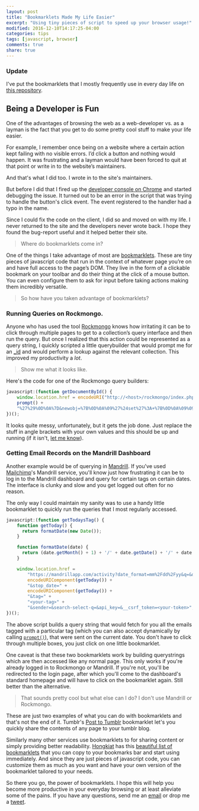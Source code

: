 ```yaml
---
layout: post
title: "Bookmarklets Made My Life Easier"
excerpt: "Using tiny pieces of script to speed up your browser usage!"
modified: 2016-12-10T14:17:25-04:00
categories: tips
tags: [javascript, browser]
comments: true
share: true
---
```


### Update
I've put the bookmarklets that I mostly frequently use in every day life on [this repository](https://github.com/scionofbytes/bookmarklets).

## Being a Developer is Fun

One of the advantages of browsing the web as a web-developer vs. as a layman is the fact that you get to do some pretty cool stuff to make your life easier.

For example, I remember once being on a website where a certain action kept failing with no visible errors. I’d click a button and nothing would happen. It was frustrating and a layman would have been forced to quit at that point or write in to the website’s maintainers. 

And that's what I did too. I wrote in to the site's maintainers.

But before I did that I fired up the [developer console on Chrome](https://developers.google.com/web/tools/chrome-devtools/console/) and started debugging the issue. It turned out to be an error in the script that was trying to handle the button's click event. The event registered to the handler had a typo in the name.

Since I could fix the code on the client, I did so and moved on with my life. I never returned to the site and the developers never wrote back. I hope they found the bug-report useful and it helped better their site.

> Where do bookmarklets come in?

One of the things I take advantage of most are [bookmarklets](http://www.bookmarklets.com/). These are tiny pieces of javascript code that run in the context of whatever page you’re on and have full access to the page’s DOM. They live in the form of a clickable bookmark on your toolbar and do their thing at the click of a mouse button. You can even configure them to ask for input before taking actions making them incredibly versatile.

> So how have you taken advantage of bookmarklets?

### Running Queries on Rockmongo. 

Anyone who has used the tool [Rockmongo](http://rockmongo.com/) knows how irritating it can be to click through multiple pages to get to a collection’s query interface and then run the query. But once I realized that this action could be represented as a query string, I quickly scripted a little querybuilder that would prompt me for an [_id](https://docs.mongodb.com/manual/core/document/#document-id-field) and would perform a lookup against the relevant collection. This improved my productivity a *lot*.

> Show me what it looks like.

Here's the code for one of the Rockmongo query builders:

```javascript
javascript:(function getDocumentById() {
	window.location.href = encodeURI("http://<host>/rockmongo/index.php?db=<db_name>&collection=<CollectionName>&action=collection.index&format=json&criteria=%7B%0D%0A%09_id%3A+ObjectId%28%27" +
	prompt() +
	"%27%29%0D%0A%7D&newobj=%7B%0D%0A%09%27%24set%27%3A+%7B%0D%0A%09%09%2F%2Fyour+attributes%0D%0A%09%7D%0D%0A%7D&field%5B%5D=_id&order%5B%5D=desc&field%5B%5D=&order%5B%5D=asc&field%5B%5D=&order%5B%5D=asc&field%5B%5D=&order%5B%5D=asc&limit=0&pagesize=10&command=findAll");
})();
```

It looks quite messy, unfortunately, but it gets the job done. Just replace the stuff in angle brackets with your own values and this should be up and running (if it isn't, [let me know](mailto:shuvophoenix@gmail.com)).

### Getting Email Records on the Mandrill Dashboard

Another example would be of querying in [Mandrill](http://www.mandrill.com/). If you've used [Mailchimp](https://mailchimp.com/)'s Mandrill service, you'll know just how frustrating it can be to log in to the Mandrill dashboard and query for certain tags on certain dates. The interface is clunky and slow and you get logged out often for no reason.

The only way I could maintain my sanity was to use a handy little bookmarklet to quickly run the queries that I most regularly accessed.

```javascript
javascript:(function getTodaysTag() {
	function getToday() { 
	  return formatDate(new Date());
	}

	function formatDate(date) {
	  return (date.getMonth() + 1) + '/' + date.getDate() + '/' + date.getFullYear();  
	}

	window.location.href = 
		"https://mandrillapp.com/activity?date_format=mm%2Fdd%2Fyy&q=&date_range=custom&start_date=" + 
		encodeURIComponent(getToday()) + 
		"&stop_date=" + 
		encodeURIComponent(getToday()) + 
		"&tag=" +
		"<your-tag>" +
		"&sender=&search-select-q=&api_key=&__csrf_token=<your-token>";
})();
```

The above script builds a query string that would fetch for you all the emails tagged with a particular tag (which you can also accept dynamically by calling [`prompt()`](https://developer.mozilla.org/en-US/docs/Web/API/Window/prompt)), that were sent on the current date. You don't have to click through multiple boxes, you just click on one little bookmarklet.

One caveat is that these two bookmarklets work by building querystrings which are then accessed like any normal page. This only works if you're already logged in to Rockmongo or Mandrill. If you're not, you'll be redirected to the login page, after which you'll come to the dashboard's standard homepage and will have to click on the bookmarklet again. Still better than the alternative.

> That sounds pretty cool but what else can I do? I don't use Mandrill or Rockmongo.

These are just two examples of what you can do with bookmarklets and that's not the end of it. Tumblr's [Post to Tumblr](https://www.tumblr.com/docs/en/lesser_known_features) bookmarklet let's you quickly share the contents of any page to your tumblr blog.

Similarly many other services use bookmarklets to for sharing content or simply providing better readability. [Hongkiat](www.hongkiat.com) has this [beautiful list of bookmarklets](http://www.hongkiat.com/blog/100-useful-bookmarklets-for-better-productivity-ultimate-list/) that you can copy to your bookmarks bar and start using immediately. And since they are just pieces of javascript code, you can customize them as much as you want and have your own version of the bookmarklet tailored to your needs.

So there you go, the power of bookmarklets. I hope this will help you become more productive in your everyday browsing or at least alleviate some of the pains. If you have any questions, send me an [email](mailto:shuvophoenix@gmail.com) or drop me a [tweet](https://twitter.com/scionofbytes).

